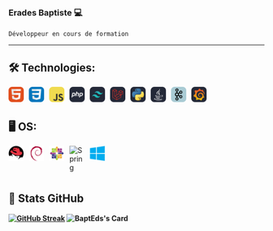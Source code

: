 ### Erades Baptiste 💻
 `Développeur en cours de formation ` 
 
 ---
 ## 🛠 Technologies: 
<img align="left" alt="Spring" width="30px" style="padding-right:10px;" src="https://github.com/tandpfun/skill-icons/blob/main/icons/HTML.svg"/>
<img align="left" alt="Spring" width="30px" style="padding-right:10px;" src="https://github.com/tandpfun/skill-icons/blob/main/icons/CSS.svg"/>
<img align="left" alt="Spring" width="30px" style="padding-right:10px;" src="https://github.com/tandpfun/skill-icons/blob/main/icons/JavaScript.svg"/>
<img align="left" alt="Spring" width="30px" style="padding-right:10px;" src="https://github.com/tandpfun/skill-icons/blob/main/icons/PHP-Dark.svg"/>
<img align="left" alt="Spring" width="30px" style="padding-right:10px;" src="https://github.com/tandpfun/skill-icons/blob/main/icons/TailwindCSS-Dark.svg"/>
<img align="left" alt="Spring" width="30px" style="padding-right:10px;" src="https://github.com/tandpfun/skill-icons/blob/main/icons/Laravel-Dark.svg"/>
<img align="left" alt="Spring" width="30px" style="padding-right:10px;" src="https://github.com/tandpfun/skill-icons/blob/main/icons/Python-Dark.svg"/>
<img align="left" alt="Spring" width="30px" style="padding-right:10px;" src="https://github.com/tandpfun/skill-icons/blob/main/icons/Java-Dark.svg"/>
<img align="left" alt="Spring" width="30px" style="padding-right:10px;" src="https://github.com/tandpfun/skill-icons/blob/main/icons/Kafka.svg"/>
<img align="left" alt="Spring" width="30px" style="padding-right:10px;" src="https://github.com/tandpfun/skill-icons/blob/main/icons/Grafana-Dark.svg"/>

<br><br>

## 🖥 OS:
<img align="left" alt="Spring" width="30px" style="padding-right:10px;" src="https://github.com/devicons/devicon/blob/master/icons/redhat/redhat-original.svg"/>
<img align="left" alt="Spring" width="30px" style="padding-right:10px;" src="https://github.com/devicons/devicon/blob/master/icons/debian/debian-plain.svg"/>
<img align="left" alt="Spring" width="30px" style="padding-right:10px;" src="https://github.com/devicons/devicon/blob/master/icons/centos/centos-original.svg"/>
<img align="left" alt="Spring" width="30px" style="padding-right:10px;" src="https://upload.wikimedia.org/wikipedia/commons/1/13/AlmaLinux_Icon_Logo.svg"/>
<img align="left" alt="Spring" width="30px" style="padding-right:10px;" src="https://github.com/devicons/devicon/blob/master/icons/windows8/windows8-original.svg"/>

<br><br>
---

## 🚩 Stats GitHub
**<div>[![GitHub Streak](https://streak-stats.demolab.com?user=Bapteds&theme=onedark&hide_border=true&locale=fr&date_format=j%20M%5B%20Y%5D&card_width=500)](https://git.io/streak-stats)
![BaptEds's Card](https://github-readme-stats.vercel.app/api?username=Bapteds&theme=onedark&hide_border=true&locale=fr)</div>**
